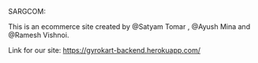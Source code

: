 SARGCOM:
    
   This is an ecommerce site created by @Satyam Tomar , @Ayush Mina and @Ramesh Vishnoi.
    
    
    
 Link for our site:
 https://gyrokart-backend.herokuapp.com/   
 
 
